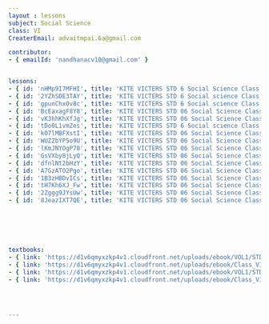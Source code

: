 ```yaml
--- 
layout : lessons 
subject: Social Science
class: VI
CreaterEmail: advaitmpai.6a@gmail.com

contributor: 
- { emailId: 'nandhanacv10@gmail.com' }


lessons: 
- { id: 'nHMp9I7MFHI', title: 'KITE VICTERS STD 6 Social Science Class 01 (First Bell-ഫസ്റ്റ് ബെല്‍)' }
- { id: '2YZhSDE3TAY', title: 'KITE VICTERS STD 6 Social science Class 02 (First Bell-ഫസ്റ്റ് ബെല്‍)' }
- { id: 'gpunChxOv8c', title: 'KITE VICTERS STD 6 Social science Class 03 (First Bell-ഫസ്റ്റ് ബെല്‍)' }
- { id: 'BcEaxagF8Y8', title: 'KITE VICTERS STD 06 Social Science Class 04 (First Bell-ഫസ്റ്റ് ബെല്‍)' }
- { id: 'vK3hhKhXfJg', title: 'KITE VICTERS STD 06 Social Science Class 05 (First Bell-ഫസ്റ്റ് ബെല്‍)' }
- { id: 'tDo0L1vmZes', title: 'KITE VICTERS STD 6 Social science Class 06 (First Bell-ഫസ്റ്റ് ബെല്‍)' }
- { id: 'kO7lMBFXstI', title: 'KITE VICTERS STD 06 Social Science Class 07 (First Bell-ഫസ്റ്റ് ബെല്‍)' }
- { id: 'WUZZbYP5o9U', title: 'KITE VICTERS STD 06 Social Science Class 08 (First Bell-ഫസ്റ്റ് ബെല്‍)' }
- { id: 'lKmJNYOgP78', title: 'KITE VICTERS STD 06 Social Science Class 09 (First Bell-ഫസ്റ്റ് ബെല്‍)' }
- { id: 'GsVXby8jLyQ', title: 'KITE VICTERS STD 06 Social Science Class 10 (First Bell-ഫസ്റ്റ് ബെല്‍)' }
- { id: 'dfnlNt2bHzY', title: 'KITE VICTERS STD 06 Social Science Class 11 (First Bell-ഫസ്റ്റ് ബെല്‍)' }
- { id: 'A7GzATO2Pgo', title: 'KITE VICTERS STD 06 Social Science Class 12 (First Bell-ഫസ്റ്റ് ബെല്‍)' }
- { id: '1B3zHBDvICs', title: 'KITE VICTERS STD 06 Social Science Class 13 (First Bell-ഫസ്റ്റ് ബെല്‍)' }
- { id: 'tH7Kh6XJ_Fw', title: 'KITE VICTERS STD 06 Social Science Class 14 (First Bell-ഫസ്റ്റ് ബെല്‍)' }
- { id: '2Zggg9JYsUw', title: 'KITE VICTERS STD 06 Social Science Class 15 (First Bell-ഫസ്റ്റ് ബെല്‍)' }
- { id: '8JeazIXT7QE', title: 'KITE VICTERS STD 06 Social Science Class 16 (First Bell-ഫസ്റ്റ് ബെല്‍)' }






textbooks:
- { link: 'https://d1v6qmyxzkp4v1.cloudfront.net/uploads/ebook/VOL1/STD6/SocialScienceEnglish/SocialScienceEnglish.pdf', title: 'Social Science part 1' , medium: 'English' }
- { link: 'https://d1v6qmyxzkp4v1.cloudfront.net/uploads/ebook/Class_VI/Social%20Science_E_Vol_II/SocialScienceEnglish.pdf', title: 'Social Science part 2' , medium: 'English' }
- { link: 'https://d1v6qmyxzkp4v1.cloudfront.net/uploads/ebook/VOL1/STD6/SocialScienceMalayalam/SocialScienceMalayalam.pdf', title: 'Social Science part 1' , medium: 'malayalam' }
- { link: 'https://d1v6qmyxzkp4v1.cloudfront.net/uploads/ebook/Class_VI/Social%20Science_M_Vol_II/SocialScienceMalayalam.pdf', title: 'Social Science part 2' , medium: 'malayalam' }




--- 
```

